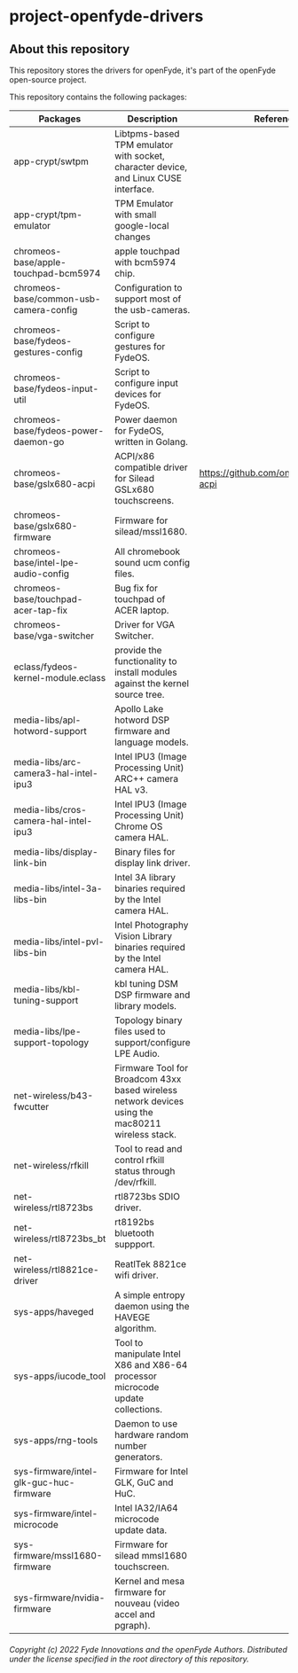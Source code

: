 # project-openfyde-drivers
## About this repository
This repository stores the drivers for openFyde, it's part of the openFyde open-source project.

This repository contains the following packages:

| Packages                   | Description        | Reference |
|----------------------------|--------------------|-----------|
| app-crypt/swtpm            | Libtpms-based TPM emulator with socket, character device, and Linux CUSE interface. |           |
| app-crypt/tpm-emulator     | TPM Emulator with small google-local changes |           |
| chromeos-base/apple-touchpad-bcm5974|      apple touchpad with bcm5974 chip.     |           |
| chromeos-base/common-usb-camera-config|Configuration to support most of the usb-cameras.||
| chromeos-base/fydeos-gestures-config| Script to configure gestures for FydeOS.||
| chromeos-base/fydeos-input-util|Script to configure input devices for FydeOS.||
| chromeos-base/fydeos-power-daemon-go|Power daemon for FydeOS, written in Golang.||
| chromeos-base/gslx680-acpi|ACPI/x86 compatible driver for Silead GSLx680 touchscreens.|https://github.com/onitake/gslx680-acpi|
| chromeos-base/gslx680-firmware|Firmware for silead/mssl1680.||
| chromeos-base/intel-lpe-audio-config|All chromebook sound ucm config files.||
| chromeos-base/touchpad-acer-tap-fix|Bug fix for touchpad of ACER laptop.|| 
| chromeos-base/vga-switcher|Driver for VGA Switcher.||
| eclass/fydeos-kernel-module.eclass|provide the functionality to install modules against the kernel source tree.||
| media-libs/apl-hotword-support|Apollo Lake hotword DSP firmware and language models.||
| media-libs/arc-camera3-hal-intel-ipu3|Intel IPU3 (Image Processing Unit) ARC++ camera HAL v3.||
| media-libs/cros-camera-hal-intel-ipu3|Intel IPU3 (Image Processing Unit) Chrome OS camera HAL.||
| media-libs/display-link-bin|Binary files for display link driver.||
| media-libs/intel-3a-libs-bin|Intel 3A library binaries required by the Intel camera HAL.||
| media-libs/intel-pvl-libs-bin|Intel Photography Vision Library binaries required by the Intel camera HAL.||
| media-libs/kbl-tuning-support|kbl tuning DSM DSP firmware and library models.||
| media-libs/lpe-support-topology|Topology binary files used to support/configure LPE Audio.||
| net-wireless/b43-fwcutter|Firmware Tool for Broadcom 43xx based wireless network devices using the mac80211 wireless stack.||
| net-wireless/rfkill|Tool to read and control rfkill status through /dev/rfkill.||
| net-wireless/rtl8723bs|rtl8723bs SDIO driver.||
| net-wireless/rtl8723bs_bt|rt8192bs bluetooth suppport.||
| net-wireless/rtl8821ce-driver|ReatlTek 8821ce wifi driver.||
| sys-apps/haveged|A simple entropy daemon using the HAVEGE algorithm.||
| sys-apps/iucode_tool|Tool to manipulate Intel X86 and X86-64 processor microcode update collections.||
| sys-apps/rng-tools|Daemon to use hardware random number generators.||
| sys-firmware/intel-glk-guc-huc-firmware|Firmware for Intel GLK, GuC and HuC.||
| sys-firmware/intel-microcode|Intel IA32/IA64 microcode update data.||
| sys-firmware/mssl1680-firmware|Firmware for silead mmsl1680 touchscreen.||
| sys-firmware/nvidia-firmware|Kernel and mesa firmware for nouveau (video accel and pgraph).||

###### Copyright (c) 2022 Fyde Innovations and the openFyde Authors. Distributed under the license specified in the root directory of this repository.